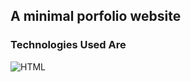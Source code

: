 <h2>A minimal porfolio website</h2>
<h3>Technologies Used Are</h3>
<img src="https://www.w3.org/html/logo/" alt="HTML"> 
<img src="https://cdn.pixabay.com/photo/2017/08/05/11/16/logo-2582747_960_720.png" alt="css>
